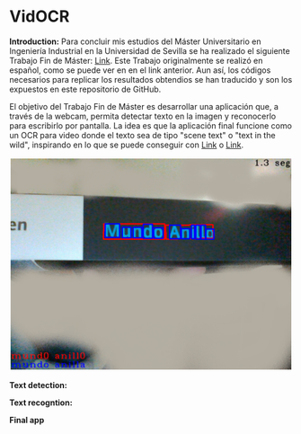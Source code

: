 # VidOCR
**Introduction:**
Para concluir mis estudios del Máster Universitario en Ingeniería Industrial en la Universidad de Sevilla se ha realizado el siguiente Trabajo Fin de Máster: [Link](https://hdl.handle.net/11441/151661 "Reconocimiento y clasificación de imágenes utilizando técnicas de aprendizaje profundo (Deep Learning)"). Este Trabajo originalmente se realizó en español, como se puede ver en en el link anterior. Aun así, los códigos necesarios para replicar los resultados obtendios se han traducido y son los expuestos en este repositorio de GitHub.

El objetivo del Trabajo Fin de Máster es desarrollar una aplicación que, a través de la webcam, permita
detectar texto en la imagen y reconocerlo para escribirlo por pantalla. La idea es que la aplicación final funcione como un OCR para video donde el texto sea de tipo "scene text" o "text in the wild", inspirando en lo que se puede conseguir con [Link](https://keras-ocr.readthedocs.io/en/latest/ "keras-ocr") o [Link](https://lens.google/intl/es/ "Google Lens").


![Detección, reconocmiento y corrección del título del libro Mundo Anillo](/FinalApp/Result.PNG "Resultado de la apliación final")

**Text detection:**


**Text recogntion:**


**Final app**


